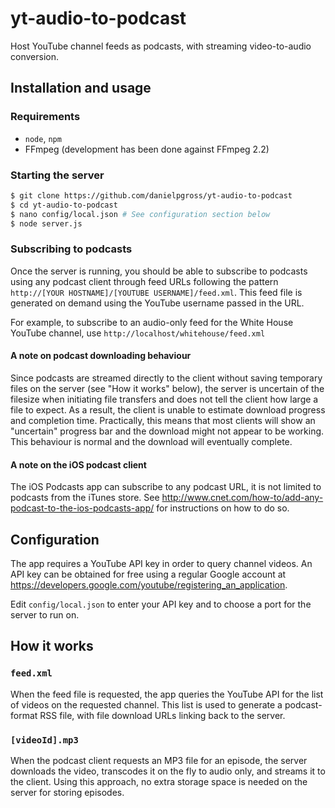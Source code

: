 # yt-audio-to-podcast
Host YouTube channel feeds as podcasts, with streaming video-to-audio conversion.

## Installation and usage

### Requirements
- `node`, `npm`
- FFmpeg (development has been done against FFmpeg 2.2)

### Starting the server
```sh
$ git clone https://github.com/danielpgross/yt-audio-to-podcast
$ cd yt-audio-to-podcast
$ nano config/local.json # See configuration section below
$ node server.js
```

### Subscribing to podcasts
Once the server is running, you should be able to subscribe to podcasts using any podcast client through feed URLs following the pattern `http://[YOUR HOSTNAME]/[YOUTUBE USERNAME]/feed.xml`. This feed file is generated on demand using the YouTube username passed in the URL.

For example, to subscribe to an audio-only feed for the White House YouTube channel, use `http://localhost/whitehouse/feed.xml`

#### A note on podcast downloading behaviour
Since podcasts are streamed directly to the client without saving temporary files on the server (see "How it works" below), the server is uncertain of the filesize when initiating file transfers and does not tell the client how large a file to expect. As a result, the client is unable to estimate download progress and completion time. Practically, this means that most clients will show an "uncertain" progress bar and the download might not appear to be working. This behaviour is normal and the download will eventually complete.

#### A note on the iOS podcast client
The iOS Podcasts app can subscribe to any podcast URL, it is not limited to podcasts from the iTunes store. See http://www.cnet.com/how-to/add-any-podcast-to-the-ios-podcasts-app/ for instructions on how to do so.

## Configuration
The app requires a YouTube API key in order to query channel videos. An API key can be obtained for free using a regular Google account at https://developers.google.com/youtube/registering_an_application.

Edit `config/local.json` to enter your API key and to choose a port for the server to run on.

## How it works
### `feed.xml`
When the feed file is requested, the app queries the YouTube API for the list of videos on the requested channel. This list is used to generate a podcast-format RSS file, with file download URLs linking back to the server.

### `[videoId].mp3`
When the podcast client requests an MP3 file for an episode, the server downloads the video, transcodes it on the fly to audio only, and streams it to the client. Using this approach, no extra storage space is needed on the server for storing episodes.